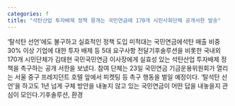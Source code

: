 ```yaml
---
categories: f
title: "석탄산업 투자배제 정책 뭉개는 국민연금에 170개 시민사회단체 공개서한 발송"
---
```

‘탈석탄 선언’에도 불구하고 실효적인 정책 도입 미적대는 국민연금에석탄 매출 비중 30% 이상 기업에 대한 투자 배제 등 5대 요구사항 전달기후솔루션을 비롯한 국내외 170개 시민단체가 김태현 국민국민연금 이사장에게 실효성 있는 석탄산업 투자배제 정책을 촉구하는 공개 서한을 보냈다. 참여 단체는 23일 국민연금 기금운용위원회가 열리는 서울 중구 프레지던트 호텔 앞에서 피켓팅 등 촉구 행동을 벌일 예정이다. ‘탈석탄 선언’을 하고도 1년 넘게 구체 방안을 내놓지 않고 있는 국민연금이 어떤 답을 내놓을지 관심이 모인다.기후솔루션, 환경